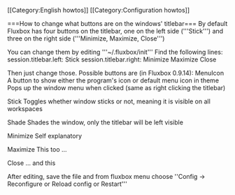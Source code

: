 [[Category:English howtos]]
[[Category:Configuration howtos]]

===How to change what buttons are on the windows' titlebar===
By default Fluxbox has four buttons on the titlebar, one on the left side ('''Stick''') and three on the right side ('''Minimize, Maximize, Close''')

You can change them by editing '''~/.fluxbox/init'''
Find the following lines:
 session.titlebar.left: Stick
 session.titlebar.right: Minimize Maximize Close

Then just change those. Possible buttons are (in Fluxbox 0.9.14):
 MenuIcon
     A button to show either the program's icon or default menu icon in theme
     Pops up the window menu when clicked (same as right clicking the titlebar)

 Stick
     Toggles whether window sticks or not, meaning it is visible on all workspaces

 Shade
     Shades the window, only the titlebar will be left visible

 Minimize
     Self explanatory

 Maximize
     This too ...

 Close
     ... and this


After editing, save the file and from fluxbox menu choose ''Config -> Reconfigure or Reload config or Restart'''